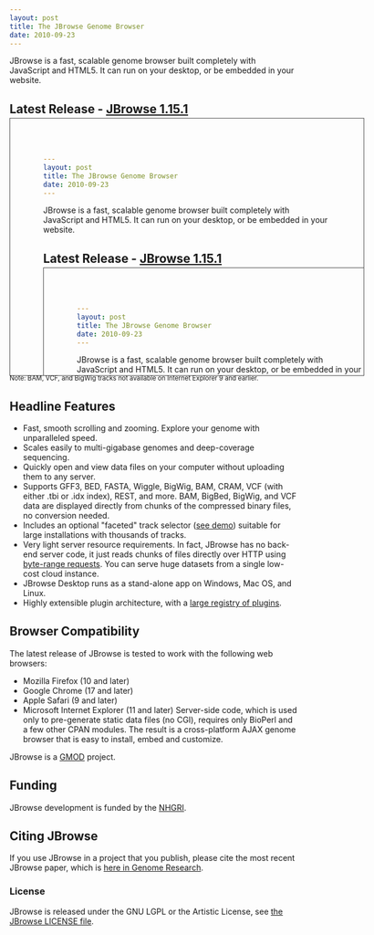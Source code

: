 ```yaml
---
layout: post
title: The JBrowse Genome Browser
date: 2010-09-23
---
```


JBrowse is a fast, scalable genome browser built completely with JavaScript and HTML5. It can run on your desktop, or be embedded in your website.

## Latest Release - [JBrowse 1.15.1](http://jbrowse.org/jbrowse-1-15-1/)

<div style="margin: -1em 0 1em 0;">

<iframe style="border: 1px solid #505050;" src="?loc=ctgA:9908..32518&tracks=DNA%2CTranscript%2Cvolvox_microarray_bw_density%2Cvolvox_microarray_bw_xyplot%2Cvolvox-sorted-vcf%2Cvolvox-sorted_bam_coverage%2Cvolvox-sorted_bam&data=sample_data%2Fjson%2Fvolvox&highlight=&tracklist=0&highres=2" width="620" height="450"></iframe>
<div style="margin-top: -3px; font-size: 80%;">Note: BAM, VCF, and BigWig tracks not available on Internet Explorer 9 and earlier.</div>
</div>

## Headline Features

*   Fast, smooth scrolling and zooming. Explore your genome with unparalleled speed.
*   Scales easily to multi-gigabase genomes and deep-coverage sequencing.
*   Quickly open and view data files on your computer without uploading them to any server.
*   Supports GFF3, BED, FASTA, Wiggle, BigWig, BAM, CRAM, VCF (with either .tbi or .idx index), REST, and more.  BAM, BigBed, BigWig, and VCF data are displayed directly from chunks of the compressed binary files, no conversion needed.
*   Includes an optional "faceted" track selector ([see demo](/code/latest-release/index.html?data=sample_data/json/modencode "faceted track selector demo - click ")) suitable for large installations with thousands of tracks.
*   Very light server resource requirements. In fact, JBrowse has no back-end server code, it just reads chunks of files directly over HTTP using [byte-range requests](https://developer.mozilla.org/en-US/docs/Web/HTTP/Range_requests). You can serve huge datasets from a single low-cost cloud instance.
*   JBrowse Desktop runs as a stand-alone app on Windows, Mac OS, and Linux.
*   Highly extensible plugin architecture, with a [large registry of plugins](https://gmod.github.io/jbrowse-registry).

## Browser Compatibility

The latest release of JBrowse is tested to work with the following web browsers:

*   Mozilla Firefox (10 and later)
*   Google Chrome (17 and later)
*   Apple Safari (9 and later)
*   Microsoft Internet Explorer (11 and later)
Server-side code, which is used only to pre-generate static data files (no CGI), requires only BioPerl and a few other CPAN modules. The result is a cross-platform AJAX genome browser that is easy to install, embed and customize.

JBrowse is a [GMOD](http://gmod.org/) project.

## Funding

JBrowse development is funded by the [NHGRI](http://genome.gov).

## Citing JBrowse

If you use JBrowse in a project that you publish, please cite the most recent JBrowse paper, which is [here in Genome Research](http://genome.cshlp.org/content/19/9/1630.full "JBrowse: A next-generation genome browser").

### License

JBrowse is released under the GNU LGPL or the Artistic License, see [the JBrowse LICENSE file](/code/latest-release/LICENSE).